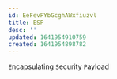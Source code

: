 ```yaml
---
id: EeFevPYbGcghAWxfiuzvl
title: ESP
desc: ''
updated: 1641954910759
created: 1641954898782
---
```


`E`ncapsulating `S`ecurity `P`ayload
